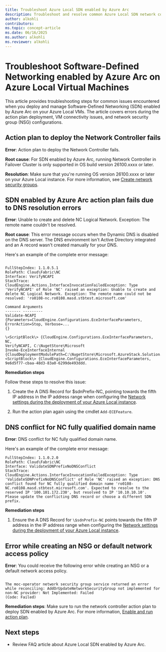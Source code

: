 ```yaml
---
title: Troubleshoot Azure Local SDN enabled by Azure Arc
description: Troubleshoot and resolve common Azure Local SDN network controller deployment errors, VM connectivity issues, and NSG configuration problems. Learn how to fix DNS, downtime, and network policy errors.
author: alkohli
contributors:
ms.topic: concept-article
ms.date: 06/16/2025
ms.author: alkohli
ms.reviewer: alkohli
---
```



# Troubleshoot Software-Defined Networking enabled by Azure Arc on Azure Local Virtual Machines

This article provides troubleshooting steps for common issues encountered when you deploy and manage Software-Defined Networking (SDN) enabled by Azure Arc on your Azure Local VMs. The article covers errors during the action plan deployment, VM connectivity issues, and network security group (NSG) configurations.

## Action plan to deploy the Network Controller fails  
  
**Error**: Action plan to deploy the Network Controller fails. 

**Root cause**: For SDN enabled by Azure Arc, running Network Controller in Failover Cluster is only supported in OS build version 26100.xxxx or later.  
  
**Resolution**: Make sure that you're running OS version 26100.xxxx or later on your Azure Local instance. For more information, see [Create network security groups](../manage/create-network-security-groups.md#prerequisites).


## SDN enabled by Azure Arc action plan fails due to DNS resolution errors

**Error**: Unable to create and delete NC Logical Network. Exception: The remote name couldn't be resolved.

**Root cause**: This error message occurs when the Dynamic DNS is disabled on the DNS server. The DNS environment isn't Active Directory integrated and an A record wasn't created manually for your DNS.

Here's an example of the complete error message:

```output

FullStepIndex: 1.1.0.5.1
RolePath: Cloud\Fabric\NC
Interface: VerifyNCAPI
StackTrace:
CloudEngine.Actions.InterfaceInvocationFailedException: Type 'VerifyNCAPI' of Role 'NC' raised an exception: Unable to create and delete NC Logical Network. Exception: The remote name could not be resolved: 'ro0108-nc.ro0108.masd.stbtest.microsoft.com'

Command Arguments
------- ---------
Validate-NCAPI
{Parameters=CloudEngine.Configurations.EceInterfaceParameters, ErrorAction=Stop, Verbose=...
{}

\<ScriptBlock\> {CloudEngine.Configurations.EceInterfaceParameters, NC,
VerifyNCAPI, C:\NugetStore\Microsoft
Invoke-EceInterfaceInternal {CloudDeploymentModulePath=C:\NugetStore\Microsoft.AzureStack.Solution.Deploy.CloudDeploy\<ScriptBlock\> {CloudEngine.Configurations.EceInterfaceParameters, 9e6d5f77-cbaa-48d3-83a0-6299de493ddd.
```

**Remediation steps**

Follow these steps to resolve this issue:

1. Create the A DNS Record for \$sdnPrefix-NC, pointing towards the fifth IP address in the IP address range when configuring the [Network settings during the deployment of your Azure Local instance](/deploy/deploy-via-portal#specify-network-settings).

2. Run the action plan again using the cmdlet `Add-ECEFeature`.

## DNS conflict for NC fully qualified domain name

**Error**: DNS conflict for NC fully qualified domain name.

Here's an example of the complete error message:

```output
FullStepIndex: 1.1.0.2.0
RolePath: Cloud\Fabric\NC
Interface: ValidateSDNPrefixNoDNSConflict
StackTrace:
CloudEngine.Actions.InterfaceInvocationFailedException: Type 'ValidateSDNPrefixNoDNSConflict' of Role 'NC' raised an exception: DNS conflict found for NC fully qualified domain name 'ro0108-NC.ro0108.masd.stbtest.microsoft.com'. Expected to resolve to the reserved IP '100.101.172.230', but resolved to IP '10.10.10.10'. Please update the conflicting DNS record or choose a different SDN prefix.
```

**Remediation steps**

1. Ensure the A DNS Record for `\$sdnPrefix-NC` points towards the fifth IP address in the IP address range when configuring the [Network settings during the deployment of your Azure Local instance](../deploy/deploy-via-portal#specify-network-settings).

## Error while creating an NSG or default network access policy

**Error**: You could receive the following error while creating an NSG or a default network access policy.

```output

The moc-operator network security group service returned an error while reconciling: AddOrUpdateNetworkSecurityGroup not implemented for non-NC provider: Not Implemented: Failed
(Code: Failed)
```

**Remediation steps**: Make sure to run the network controller action plan to deploy SDN enabled by Azure Arc. For more information, [Enable and run action plan](../deploy/enable-sdn-ece-action-plan).
  
## Next steps

- Review FAQ article about Azure Local SDN enabled by Azure Arc.